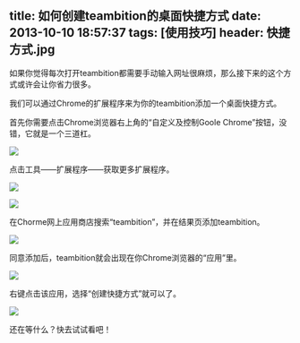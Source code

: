 title: 如何创建teambition的桌面快捷方式
date: 2013-10-10 18:57:37
tags: [使用技巧]
header: 快捷方式.jpg
---
如果你觉得每次打开teambition都需要手动输入网址很麻烦，那么接下来的这个方式或许会让你省力很多。

我们可以通过Chrome的扩展程序来为你的teambition添加一个桌面快捷方式。

首先你需要点击Chrome浏览器右上角的“自定义及控制Goole Chrome”按钮，没错，它就是一个三道杠。

![](/image/138155710882401.jpg)

点击工具——扩展程序——获取更多扩展程序。

![](/image/138155714251702.jpg)

![](/image/138155715409503.jpg)

在Chorme网上应用商店搜索“teambition”，并在结果页添加teambition。

![](/image/138155871389704.jpg)

同意添加后，teambition就会出现在你Chrome浏览器的“应用”里。

![](/image/138155872933505.jpg)

右键点击该应用，选择“创建快捷方式”就可以了。

![](/image/138155874213406.jpg)

还在等什么？快去试试看吧！